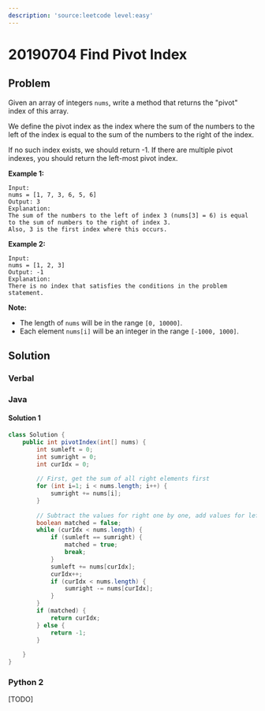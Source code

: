 ```yaml
---
description: 'source:leetcode level:easy'
---
```


# 20190704 Find Pivot Index

## Problem

Given an array of integers `nums`, write a method that returns the "pivot" index of this array.

We define the pivot index as the index where the sum of the numbers to the left of the index is equal to the sum of the numbers to the right of the index.

If no such index exists, we should return -1. If there are multiple pivot indexes, you should return the left-most pivot index.

**Example 1:**  


```text
Input: 
nums = [1, 7, 3, 6, 5, 6]
Output: 3
Explanation: 
The sum of the numbers to the left of index 3 (nums[3] = 6) is equal to the sum of numbers to the right of index 3.
Also, 3 is the first index where this occurs.
```

**Example 2:**  


```text
Input: 
nums = [1, 2, 3]
Output: -1
Explanation: 
There is no index that satisfies the conditions in the problem statement.
```

**Note:**

*  The length of `nums` will be in the range `[0, 10000]`.
*  Each element `nums[i]` will be an integer in the range `[-1000, 1000]`.

## Solution

### Verbal

### Java 

#### Solution 1

```java
class Solution {
    public int pivotIndex(int[] nums) {
        int sumleft = 0;
        int sumright = 0;
        int curIdx = 0;
        
        // First, get the sum of all right elements first
        for (int i=1; i < nums.length; i++) {
            sumright += nums[i];
        }
        
        // Subtract the values for right one by one, add values for left one by one until they're the same
        boolean matched = false;
        while (curIdx < nums.length) {
            if (sumleft == sumright) {
                matched = true;
                break;
            }
            sumleft += nums[curIdx];
            curIdx++;
            if (curIdx < nums.length) {
                sumright -= nums[curIdx];
            }
        }
        if (matched) {
            return curIdx;
        } else {
            return -1;
        }
        
    }
}
```

### Python 2

\[TODO\]


